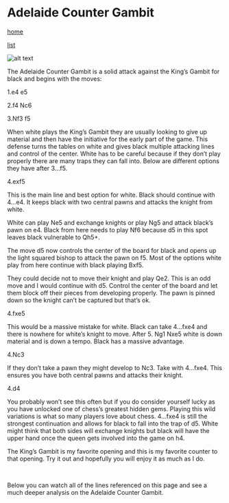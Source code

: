 # Adelaide Counter Gambit

[home](/zaliczeniowe1awww/)

[list](/zaliczeniowe1awww/list)

![alt text](https://www.thechesswebsite.com/wp-content/uploads/2019/09/adelaide-counter-gambit.png "Adelaide Counter Gambit")


The Adelaide Counter Gambit is a solid attack against the King’s Gambit for black and begins with the moves:

1.e4 e5

2.f4 Nc6

3.Nf3 f5

When white plays the King’s Gambit they are usually looking to give up material and then have the initiative for the early part of the game. This defense turns the tables on white and gives black multiple attacking lines and control of the center. White has to be careful because if they don’t play properly there are many traps they can fall into. Below are different options they have after 3…f5.

4.exf5

This is the main line and best option for white. Black should continue with 4…e4. It keeps black with two central pawns and attacks the knight from white.

White can play Ne5 and exchange knights or play Ng5 and attack black’s pawn on e4. Black from here needs to play Nf6 because d5 in this spot leaves black vulnerable to Qh5+.

The move d5 now controls the center of the board for black and opens up the light squared bishop to attack the pawn on f5. Most of the options white play from here continue with black playing Bxf5.

They could decide not to move their knight and play Qe2. This is an odd move and I would continue with d5. Control the center of the board and let them block off their pieces from developing properly. The pawn is pinned down so the knight can’t be captured but that’s ok.

4.fxe5

This would be a massive mistake for white. Black can take 4…fxe4 and there is nowhere for white’s knight to move. After 5. Ng1 Nxe5 white is down material and is down a tempo. Black has a massive advantage.

4.Nc3

If they don’t take a pawn they might develop to Nc3. Take with 4…fxe4. This ensures you have both central pawns and attacks their knight.

4.d4

You probably won’t see this often but if you do consider yourself lucky as you have unlocked one of chess’s greatest hidden gems. Playing this wild variations is what so many players love about chess. 4…fxe4 is still the strongest continuation and allows for black to fall into the trap of d5. White might think that both sides will exchange knights but black will have the upper hand once the queen gets involved into the game on h4.

The King’s Gambit is my favorite opening and this is my favorite counter to that opening. Try it out and hopefully you will enjoy it as much as I do.



 

Below you can watch all of the lines referenced on this page and see a much deeper analysis on the Adelaide Counter Gambit.

